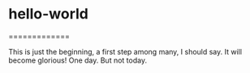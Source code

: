 # hello-world
=============

This is just the beginning, a first step among many, I should say.
It will become glorious! One day. But not today.
